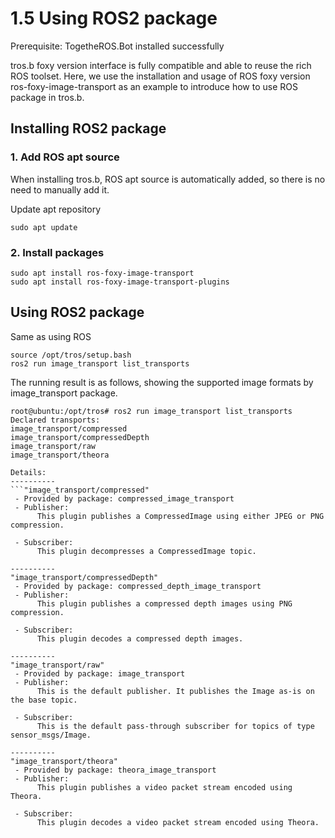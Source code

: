 # 1.5 Using ROS2 package

Prerequisite: TogetheROS.Bot installed successfully

tros.b foxy version interface is fully compatible and able to reuse the rich ROS toolset. Here, we use the installation and usage of ROS foxy version ros-foxy-image-transport as an example to introduce how to use ROS package in tros.b.

## Installing ROS2 package

### 1. Add ROS apt source

When installing tros.b, ROS apt source is automatically added, so there is no need to manually add it.

Update apt repository

```shell
sudo apt update
```

### 2. Install packages

```shell
sudo apt install ros-foxy-image-transport
sudo apt install ros-foxy-image-transport-plugins
```

## Using ROS2 package

Same as using ROS

```shell
source /opt/tros/setup.bash
ros2 run image_transport list_transports
```

The running result is as follows, showing the supported image formats by image_transport package.

```shell
root@ubuntu:/opt/tros# ros2 run image_transport list_transports
Declared transports:
image_transport/compressed
image_transport/compressedDepth
image_transport/raw
image_transport/theora

Details:
----------
```"image_transport/compressed"
 - Provided by package: compressed_image_transport
 - Publisher:
      This plugin publishes a CompressedImage using either JPEG or PNG compression.

 - Subscriber:
      This plugin decompresses a CompressedImage topic.

----------
"image_transport/compressedDepth"
 - Provided by package: compressed_depth_image_transport
 - Publisher:
      This plugin publishes a compressed depth images using PNG compression.

 - Subscriber:
      This plugin decodes a compressed depth images.

----------
"image_transport/raw"
 - Provided by package: image_transport
 - Publisher:
      This is the default publisher. It publishes the Image as-is on the base topic.

 - Subscriber:
      This is the default pass-through subscriber for topics of type sensor_msgs/Image.

----------
"image_transport/theora"
 - Provided by package: theora_image_transport
 - Publisher:
      This plugin publishes a video packet stream encoded using Theora.

 - Subscriber:
      This plugin decodes a video packet stream encoded using Theora.